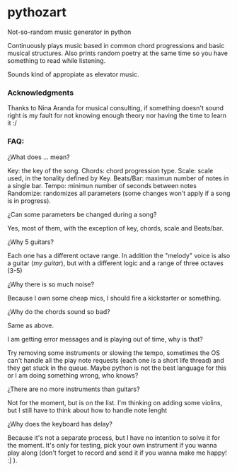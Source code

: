 # pythozart
Not-so-random music generator in python

Continuously plays music based in common chord progressions and basic musical structures.
Also prints random poetry at the same time so you have something to read while listening.

Sounds kind of appropiate as elevator music.


### Acknowledgments
Thanks to Nina Aranda for musical consulting, if something doesn't sound right is my fault for not knowing enough theory nor having the time to learn it :/


### FAQ:
¿What does ... mean?

Key: the key of the song.
Chords: chord progression type.
Scale: scale used, in the tonality defined by Key.
Beats/Bar: maximun number of notes in a single bar.
Tempo: minimun number of seconds between notes
Randomize: randomizes all parameters (some changes won't apply if a song is in progress).

¿Can some parameters be changed during a song?

Yes, most of them, with the exception of key, chords, scale and Beats/bar.

¿Why 5 guitars?

Each one has a different octave range. In addition the "melody" voice is also a guitar (_my guitar_), but with a different logic and a range of three octaves (3-5)

¿Why there is so much noise?

Because I own some cheap mics, I should fire a kickstarter or something.

¿Why do the chords sound so bad?

Same as above.

I am getting error messages and is playing out of time, why is that?

Try removing some instruments or slowing the tempo, sometimes the OS can't handle all the play note requests (each one is a short life thread) and they get stuck in the queue. Maybe python is not the best language for this or I am doing something wrong, who knows?

¿There are no more instruments than guitars?

Not for the moment, but is on the list. I'm thinking on adding some violins, but I still have to think about how to handle note lenght

¿Why does the keyboard has delay? 

Because it's not a separate process, but I have no intention to solve it for the moment. It's only for testing, pick your own instrument if you wanna play along (don't forget to record and send it if you wanna make me happy! :] ).

